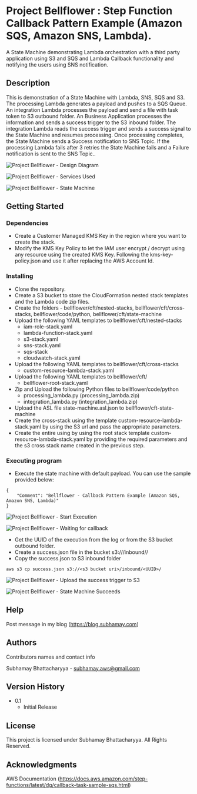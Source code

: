 # Project Bellflower : Step Function Callback Pattern Example (Amazon SQS, Amazon SNS, Lambda).

A State Machine demonstrating Lambda orchestration with a third party application using S3 and SQS and Lambda Callback functionality and notifying the users using SNS notification.

## Description

This is demonstration of a State Machine with Lambda, SNS, SQS and S3. The processing Lambda generates a payload and pushes to a SQS Queue. An integration Lambda processes the payload and send a file with task token to S3 outbound folder. An Business Application processes the information and sends a success trigger to the S3 inbound folder. The integration Lambda reads the success trigger and sends a success signal to the State Machine and resumes processing. Once processing completes, the State Machine sends a Success notification to SNS Topic. If the processing Lambda fails after 3 retries the State Machine fails and a Failure notification is sent to the SNS Topic..

![Project Bellflower - Design Diagram](https://subhamay-projects-repository-us-east-1.s3.amazonaws.com/0038-bellflower/bellflower-architecture-diagram.png?)

![Project Bellflower - Services Used](https://subhamay-projects-repository-us-east-1.s3.amazonaws.com/0038-bellflower/bellflower-services-used-cft.png?)

![Project Bellflower - State Machine](https://subhamay-projects-repository-us-east-1.s3.amazonaws.com/0038-bellflower/bellflower-state-machine.png?)


## Getting Started

### Dependencies

* Create a Customer Managed KMS Key in the region where you want to create the stack.
* Modify the KMS Key Policy to let the IAM user encrypt / decrypt using any resource using the created KMS Key. Following the kms-key-policy.json and use it after replacing the AWS Account Id.

### Installing

* Clone the repository.
* Create a S3 bucket to store the CloudFormation nested stack templates and the Lambda code zip files.
* Create the folders - bellflower/cft/nested-stacks, bellflower/cft/cross-stacks, bellflower/code/python, bellflower/cft/state-machine
* Upload the following YAML templates to bellflower/cft/nested-stacks
    * iam-role-stack.yaml
    * lambda-function-stack.yaml
    * s3-stack.yaml
    * sns-stack.yaml
    * sqs-stack
    * cloudwatch-stack.yaml
* Upload the following YAML templates to bellflower/cft/cross-stacks
    * custom-resource-lambda-stack.yaml
* Upload the following YAML templates to bellflower/cft/
    * bellflower-root-stack.yaml
* Zip and Upload the following Python files  to bellflower/code/python
    * processing_lambda.py (processing_lambda.zip)
    * integration_lambda.py (integration_lambda.zip)
* Upload the ASL file state-machine.asl.json to bellflower/cft-state-machine
* Create the cross-stack using the template custom-resource-lambda-stack.yaml by using the S3 url and pass the appropriate parameters.
* Create the entire using by using the root stack template custom-resource-lambda-stack.yaml by providing the required parameters and the s3 cross stack name created in the previous step.

### Executing program

* Execute the state machine with default payload. You can use the sample provided below:
```
{
    "Comment": "Bellflower - Callback Pattern Example (Amazon SQS, Amazon SNS, Lambda)"
}
```
![Project Bellflower - Start Execution ](https://subhamay-projects-repository-us-east-1.s3.amazonaws.com/0038-bellflower/bellflower-state-machine-start-execution.png?)


![Project Bellflower - Waiting for callback ](https://subhamay-projects-repository-us-east-1.s3.amazonaws.com/0038-bellflower/bellflower-state-machine-waiting-for-response.png?)

* Get the UUID of the execution from the log or from the S3 bucket outbound folder.
* Create a success.json file in the bucket s3://<s3 bucket uri>/inbound/<UUID>/
* Copy the success.json to S3 inbound folder
```
aws s3 cp success.json s3://<s3 bucket uri>/inbound/<UUID>/
```
![Project Bellflower - Upload the success trigger to S3 ](https://subhamay-projects-repository-us-east-1.s3.amazonaws.com/0038-bellflower/bellflower-state-machine-upload-success-trigger.png?)

![Project Bellflower - State Machine Succeeds ](https://subhamay-projects-repository-us-east-1.s3.amazonaws.com/0038-bellflower/bellflower-state-machine-succeeds.png?)

## Help

Post message in my blog (https://blog.subhamay.com)


## Authors

Contributors names and contact info

Subhamay Bhattacharyya  - [subhamay.aws@gmail.com](https://blog.subhamay.com)

## Version History

* 0.1
    * Initial Release

## License

This project is licensed under Subhamay Bhattacharyya. All Rights Reserved.

## Acknowledgments

AWS Documentation (https://docs.aws.amazon.com/step-functions/latest/dg/callback-task-sample-sqs.html)

